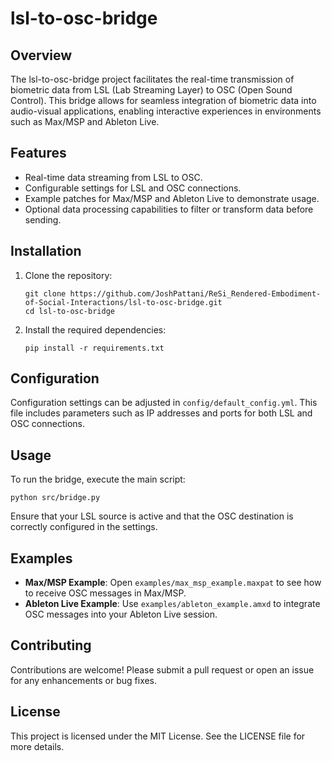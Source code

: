 # lsl-to-osc-bridge

## Overview

The lsl-to-osc-bridge project facilitates the real-time transmission of biometric data from LSL (Lab Streaming Layer) to OSC (Open Sound Control). This bridge allows for seamless integration of biometric data into audio-visual applications, enabling interactive experiences in environments such as Max/MSP and Ableton Live.

## Features

- Real-time data streaming from LSL to OSC.
- Configurable settings for LSL and OSC connections.
- Example patches for Max/MSP and Ableton Live to demonstrate usage.
- Optional data processing capabilities to filter or transform data before sending.

## Installation

1. Clone the repository:

   ```
   git clone https://github.com/JoshPattani/ReSi_Rendered-Embodiment-of-Social-Interactions/lsl-to-osc-bridge.git
   cd lsl-to-osc-bridge
   ```

2. Install the required dependencies:
   ```
   pip install -r requirements.txt
   ```

## Configuration

Configuration settings can be adjusted in `config/default_config.yml`. This file includes parameters such as IP addresses and ports for both LSL and OSC connections.

## Usage

To run the bridge, execute the main script:

```
python src/bridge.py
```

Ensure that your LSL source is active and that the OSC destination is correctly configured in the settings.

## Examples

- **Max/MSP Example**: Open `examples/max_msp_example.maxpat` to see how to receive OSC messages in Max/MSP.
- **Ableton Live Example**: Use `examples/ableton_example.amxd` to integrate OSC messages into your Ableton Live session.

## Contributing

Contributions are welcome! Please submit a pull request or open an issue for any enhancements or bug fixes.

## License

This project is licensed under the MIT License. See the LICENSE file for more details.
